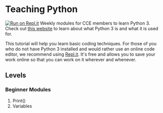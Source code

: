 # Teaching Python
[![Run on Repl.it](https://repl.it/badge/github/cce2020/teachingPython)](https://repl.it/github/cce2020/teachingPython)
Weekly modules for CCE members to learn Python 3. Check out [this website](https://www.w3schools.com/python/python_intro.asp) to learn about what Python 3 is and what it is used for.

This tutorial will help you learn basic coding techniques. For those of you who do not have Python 3 installed and would rather use an online code editor, we recommend using [Repl.it](https://repl.it/). It's free and allows you to save your work online so that you can work on it wherever and whenever.

## Levels
### Beginner Modules
1. Print()
2. Variables
